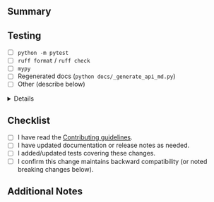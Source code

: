 ## Summary
<!-- Describe the problem this PR solves and the approach taken. Link related issues. -->

## Testing
- [ ] `python -m pytest`
- [ ] `ruff format` / `ruff check`
- [ ] `mypy`
- [ ] Regenerated docs (`python docs/_generate_api_md.py`)
- [ ] Other (describe below)

<details>
<summary>Details</summary>

<!-- Add test logs, solver outputs, screenshots, etc. -->

</details>

## Checklist
- [ ] I have read the [Contributing guidelines](../CONTRIBUTING.md).
- [ ] I have updated documentation or release notes as needed.
- [ ] I added/updated tests covering these changes.
- [ ] I confirm this change maintains backward compatibility (or noted breaking changes below).

## Additional Notes
<!-- Mention follow-up work, known issues, or deployment steps. -->
